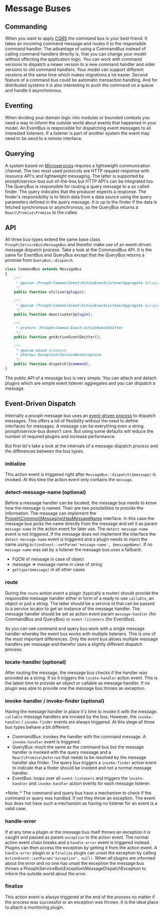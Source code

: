 # Message Buses

## Commanding

When you want to apply [CQRS](http://cqrs.files.wordpress.com/2010/11/cqrs_documents.pdf) the command bus is your best friend.
It takes an incoming command message and routes it to the responsible command handler.
The advantage of using a CommandBus instead of calling command handlers directly is, that you can change your model without effecting
the application logic. You can work with command versions to dispatch a newer version to a new command handler and older
versions to old command handlers. Your model can support different versions at the same time which makes migrations a lot easier.
Second feature of a command bus could be automatic transaction handling.
And for distributed systems it is also interesting to push the command on a queue and handle it asynchronous.

## Eventing

When dividing your domain logic into modules or bounded contexts you need a way to inform the outside world
about events that happened in your model.
An EventBus is responsible for dispatching event messages to all interested listeners. If a listener is part of another system
the event may need to be send to a remote interface.

## Querying

A system based on [Microservices](http://martinfowler.com/articles/microservices.html) requires a lightweight communication channel.
The two most used protocols are HTTP request-response with resource API's and lightweight messaging. The latter is supported by prooph/service-bus
out-of-the-box but HTTP API's can be integrated too.
The QueryBus is responsible for routing a query message to a so called finder. The query indicates that the producer expects a response.
The finder's responsibility is to fetch data from a data source using the query parameters defined in the query message. It is up to the finder if the data is fetched synchronous
or asynchronous, so the QueryBus returns a `React\Promise\Promise` to the callee.

## API

All three bus types extend the same base class `Prooph\ServiceBus\MessageBus` and therefor make use of an event-driven message dispatch process.
Take a look at the CommandBus API. It is the same for EventBus and QueryBus except that the QueryBus returns a promise from `QueryBus::dispatch`.

```php
class CommandBus extends MessageBus
{
    /**
     * @param \Prooph\Common\Event\ActionEventListenerAggregate $plugin
     */
    public function utilize($plugin);

    /**
     * @param \Prooph\Common\Event\ActionEventListenerAggregate $plugin
     */
    public function deactivate($plugin);

    /**
     * @return \Prooph\Common\Event\ActionEventEmitter
     */
    public function getActionEventEmitter();

    /**
     * @param mixed $command
     * @throws Exception\ServiceBusException
     */
    public function dispatch($command);
}
```

The public API of a message bus is very simple. You can attach and detach plugins which are simple event listener aggregates
and you can dispatch a message.

## Event-Driven Dispatch

Internally a prooph message bus uses an [event-driven process](https://github.com/prooph/common#actioneventemitter) to dispatch messages.
This offers a lot of flexibility without the need to define interfaces for messages.
A message can be everything even a string. prooph/service-bus doesn't care. But using some defaults will reduce the
number of required plugins and increase performance.

But first let's take a look at the internals of a message dispatch process and the differences between the bus types.

### initialize

This action event is triggered right after `MessageBus::dispatch($message)` is invoked. At this time the action event only contains the `message`.

### detect-message-name (optional)

Before a message handler can be located, the message bus needs to know how the message is named. Their are two
possibilities to provide the information. The message can implement the [Prooph\Common\Messaging\HasMessageName](https://github.com/prooph/common/blob/master/src/Messaging/HasMessageName.php) interface.
In this case the message bus picks the name directly from the message and set it as param `message-name` in the action event for later use. The `detect-message-name` event is not triggered. If the message
does not implement the interface the `detect-message-name` event is triggered and a plugin needs to inject the name using `ActionEvent::setParam('message-name', $messageName)`.
If no `message-name` was set by a listener the message bus uses a fallback:
- FQCN of message in case of object
- message => message-name in case of string
- `gettype($message)` in all other cases

### route

During the `route` action event a plugin (typically a router) should provide the responsible message handler either in form of a ready to use `callable`, an object or just a string.
The latter should be a service id that can be passed to a service locator to get an instance of the message handler.
The message handler should be set as action event param `message-handler` (for CommandBus and QueryBus) or `event-listeners` (for EventBus).

As you can see command and query bus work with a single message handler whereby the event bus works with multiple listeners.
This is one of the most important differences. Only the event bus allows multiple message handlers per message and therefor uses
a slightly different dispatch process.

### locate-handler (optional)

After routing the message, the message bus checks if the handler was provided as a string. If so it triggers the
`locate-handler` action event. This is the latest time to provide an object or callable as message handler. If no plugin was able to provide one the message bus throws an exception.

### invoke-handler / invoke-finder (optional)

Having the message handler in place it's time to invoke it with the message. `callable` message handlers are invoked by the bus. However, the `invoke-handler` / `invoke-finder` events are always triggered.
At this stage all three bus types behave a bit different.

- CommandBus: invokes the handler with the command message. A `invoke-handler` event is triggered.
- QueryBus: much the same as the command bus but the message handler is invoked with the query message and a `React\Promise\Deferred`
that needs to be resolved by the message handler aka finder. The query bus triggers a `invoke-finder` action event to indicate
that a finder should be invoked and not a normal message handler.
- EventBus: loops over all `event-listeners` and triggers the `locate-handler` and `invoke-handler` action events for each message listener.

*Note: * The command and query bus have a mechanism to check if the command or query was handled. If not they throw an exception.
The event bus does not have such a mechanism as having no listener for an event is a valid case.

### handle-error

If at any time a plugin or the message bus itself throws an exception it is caught and passed as param `exception` to the action event. The normal action event chain breaks and a
`handle-error` event is triggered instead. Plugins can then access the exception by getting it from the action event.
A `handle-error` plugin or a `finalize` plugin can unset the exception by calling `ActionEvent::setParam("exception", null)`.
When all plugins are informed about the error and no one has unset the exception the message bus throws a Prooph\ServiceBus\Exception\MessageDispatchException to inform the outside world about the error.

### finalize

This action event is always triggered at the end of the process no matter if the process was successful or an exception was thrown. It is the ideal place to
attach a monitoring plugin.

